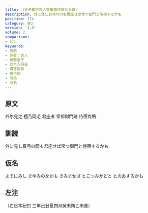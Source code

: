 ```yaml
---
title: （皇子尊宮舎人等慟傷作歌廿三首）
description: 外に見し真弓の岡も君座せば常つ御門と侍宿するかも
position: 174
category: 巻2
version: '1.0'
volume: 2
comparison:
- なし
keywords:
- 挽歌
- 作者：舎人
- 草壁皇子
- 柿本人麻呂
- 殯宮挽歌
- 真弓岡
- 飛鳥
- 地名
---
```


## 原文

外尓見之 檀乃岡毛 君座者 常都御門跡 侍宿為鴨

## 訓読

外に見し真弓の岡も君座せば常つ御門と侍宿するかも

## 仮名

よそにみし まゆみのをかも きみませば とこつみかどと とのゐするかも

## 左注

（右日本紀曰 三年己丑夏四月癸未朔乙未薨）
